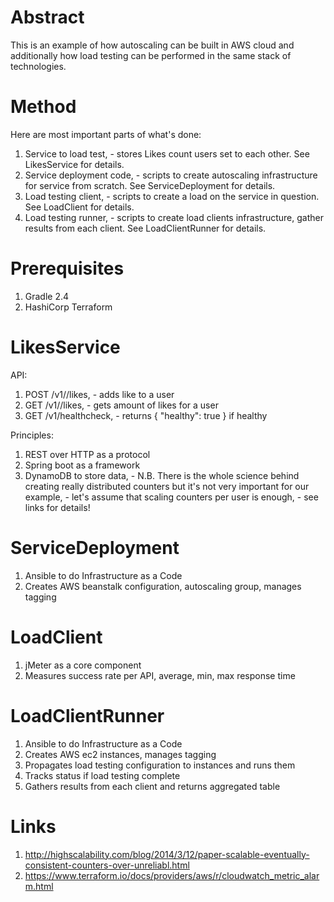 # Abstract
This is an example of how autoscaling can be built in AWS cloud and additionally how load testing can be performed in the same stack of technologies.

# Method
Here are most important parts of what's done:

1. Service to load test, - stores Likes count users set to each other. See LikesService for details.
2. Service deployment code, - scripts to create autoscaling infrastructure for service from scratch. See ServiceDeployment for details.
3. Load testing client, - scripts to create a load on the service in question. See LoadClient for details.
4. Load testing runner, - scripts to create load clients infrastructure, gather results from each client. See LoadClientRunner for details.

# Prerequisites

1. Gradle 2.4
2. HashiCorp Terraform

# LikesService

API:

1. POST /v1/<userId>/likes, - adds like to a user
2. GET /v1/<userId>/likes, - gets amount of likes for a user
3. GET /v1/healthcheck, - returns { "healthy": true } if healthy

Principles:

1. REST over HTTP as a protocol
2. Spring boot as a framework
3. DynamoDB to store data, - N.B. There is the whole science behind creating really distributed counters but it's not very important for our example, - let's assume that scaling counters per user is enough, - see links for details!

# ServiceDeployment

1. Ansible to do Infrastructure as a Code
2. Creates AWS beanstalk configuration, autoscaling group, manages tagging

# LoadClient

1. jMeter as a core component
2. Measures success rate per API, average, min, max response time

# LoadClientRunner

1. Ansible to do Infrastructure as a Code
2. Creates AWS ec2 instances, manages tagging
3. Propagates load testing configuration to instances and runs them
4. Tracks status if load testing complete
5. Gathers results from each client and returns aggregated table

# Links

1. http://highscalability.com/blog/2014/3/12/paper-scalable-eventually-consistent-counters-over-unreliabl.html
2. https://www.terraform.io/docs/providers/aws/r/cloudwatch_metric_alarm.html